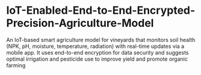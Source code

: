 # IoT-Enabled-End-to-End-Encrypted-Precision-Agriculture-Model
An IoT-based smart agriculture model for vineyards that monitors soil health (NPK, pH, moisture, temperature, radiation) with real-time updates via a mobile app. It uses end-to-end encryption for data security and suggests optimal irrigation and pesticide use to improve yield and promote organic farming
